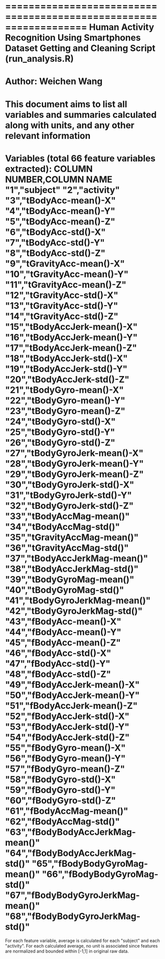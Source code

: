 ==================================================================
Human Activity Recognition Using Smartphones Dataset 
Getting and Cleaning Script (run_analysis.R)
==================================================================
Author: Weichen Wang
==================================================================
This document aims to list all variables and summaries calculated along with units, and any other relevant information
==================================================================
Variables (total 66 feature variables extracted):
COLUMN NUMBER,COLUMN NAME
"1","subject"
"2","activity"
"3","tBodyAcc-mean()-X"
"4","tBodyAcc-mean()-Y"
"5","tBodyAcc-mean()-Z"
"6","tBodyAcc-std()-X"
"7","tBodyAcc-std()-Y"
"8","tBodyAcc-std()-Z"
"9","tGravityAcc-mean()-X"
"10","tGravityAcc-mean()-Y"
"11","tGravityAcc-mean()-Z"
"12","tGravityAcc-std()-X"
"13","tGravityAcc-std()-Y"
"14","tGravityAcc-std()-Z"
"15","tBodyAccJerk-mean()-X"
"16","tBodyAccJerk-mean()-Y"
"17","tBodyAccJerk-mean()-Z"
"18","tBodyAccJerk-std()-X"
"19","tBodyAccJerk-std()-Y"
"20","tBodyAccJerk-std()-Z"
"21","tBodyGyro-mean()-X"
"22","tBodyGyro-mean()-Y"
"23","tBodyGyro-mean()-Z"
"24","tBodyGyro-std()-X"
"25","tBodyGyro-std()-Y"
"26","tBodyGyro-std()-Z"
"27","tBodyGyroJerk-mean()-X"
"28","tBodyGyroJerk-mean()-Y"
"29","tBodyGyroJerk-mean()-Z"
"30","tBodyGyroJerk-std()-X"
"31","tBodyGyroJerk-std()-Y"
"32","tBodyGyroJerk-std()-Z"
"33","tBodyAccMag-mean()"
"34","tBodyAccMag-std()"
"35","tGravityAccMag-mean()"
"36","tGravityAccMag-std()"
"37","tBodyAccJerkMag-mean()"
"38","tBodyAccJerkMag-std()"
"39","tBodyGyroMag-mean()"
"40","tBodyGyroMag-std()"
"41","tBodyGyroJerkMag-mean()"
"42","tBodyGyroJerkMag-std()"
"43","fBodyAcc-mean()-X"
"44","fBodyAcc-mean()-Y"
"45","fBodyAcc-mean()-Z"
"46","fBodyAcc-std()-X"
"47","fBodyAcc-std()-Y"
"48","fBodyAcc-std()-Z"
"49","fBodyAccJerk-mean()-X"
"50","fBodyAccJerk-mean()-Y"
"51","fBodyAccJerk-mean()-Z"
"52","fBodyAccJerk-std()-X"
"53","fBodyAccJerk-std()-Y"
"54","fBodyAccJerk-std()-Z"
"55","fBodyGyro-mean()-X"
"56","fBodyGyro-mean()-Y"
"57","fBodyGyro-mean()-Z"
"58","fBodyGyro-std()-X"
"59","fBodyGyro-std()-Y"
"60","fBodyGyro-std()-Z"
"61","fBodyAccMag-mean()"
"62","fBodyAccMag-std()"
"63","fBodyBodyAccJerkMag-mean()"
"64","fBodyBodyAccJerkMag-std()"
"65","fBodyBodyGyroMag-mean()"
"66","fBodyBodyGyroMag-std()"
"67","fBodyBodyGyroJerkMag-mean()"
"68","fBodyBodyGyroJerkMag-std()"
==================================================================
For each feature variable, average is calculated for each "subject" and each "activity".
For each calculated average, no unit is associated since features are normalized and bounded within [-1,1] in original raw data.
